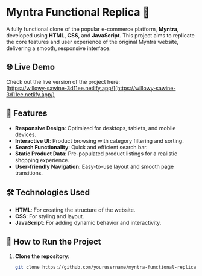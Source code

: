 # Myntra Functional Replica 🚀

A fully functional clone of the popular e-commerce platform, **Myntra**, developed using **HTML**, **CSS**, and **JavaScript**. This project aims to replicate the core features and user experience of the original Myntra website, delivering a smooth, responsive interface.

## 🌐 Live Demo
Check out the live version of the project here:  
[https://willowy-sawine-3d11ee.netlify.app/](https://willowy-sawine-3d11ee.netlify.app/)

## 🌟 Features
- **Responsive Design**: Optimized for desktops, tablets, and mobile devices.
- **Interactive UI**: Product browsing with category filtering and sorting.
- **Search Functionality**: Quick and efficient search bar.
- **Static Product Data**: Pre-populated product listings for a realistic shopping experience.
- **User-friendly Navigation**: Easy-to-use layout and smooth page transitions.

## 🛠️ Technologies Used
- **HTML**: For creating the structure of the website.
- **CSS**: For styling and layout.
- **JavaScript**: For adding dynamic behavior and interactivity.

## 🚀 How to Run the Project
1. **Clone the repository**:
   ```bash
   git clone https://github.com/yourusername/myntra-functional-replica.git
